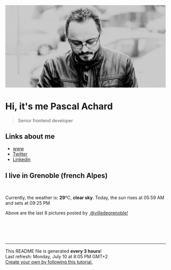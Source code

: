 ![Pascal Achard](./images/photo-pascal-achard.jpg)
# Hi, it's me Pascal Achard
> Senior frontend developer

## Links about me
- [www](https://www.pascal-achard.com)
- [Twitter](https://twitter.com/botmaster)
- [Linkedin](http://www.linkedin.com/in/pascal-achard)


## I live in Grenoble (french Alpes)
<img src="https://openweathermap.org/img/wn/01d@2x.png" alt="">

Currently, the weather is: **29**°C, **clear sky**.
Today, the sun rises at 05:59 AM and sets at 09:25 PM

Above are the last 8 pictures posted by <a href="https://www.instagram.com/villedegrenoble/" target="_blank"><img alt="" src="https://upload.wikimedia.org/wikipedia/commons/thumb/e/e7/Instagram_logo_2016.svg/1024px-Instagram_logo_2016.svg.png" width="20"/> @villedegrenoble!</a>

<p style="display: flex; flex-wrap: wrap; gap: 20px;">
        <img src="https://cdn1.picuki.com/hosted-by-instagram/q/0exhNuNYnjBGZDHIdN5WmL9I2Pk2GAlRNecaS7j0nyZiNxIsbHWB58ltwdGn%7C%7CDh6Kwh9HS+Lfzpo4YsrU1tSZFB%7C%7CPkXZSbyATDZV76+bXYCh0jJv8J9lkLY0LHYaZ3+n98UsOzjYMTIfQeoEH%7C%7Cb2rvUV%7C%7CPPwajIFuDWWNOUtzCVG%7C%7CMm0X51wm8Rm3ayEv0Pxto0%7C%7CNylL9XkgKQcursrV%7C%7CndbEvL+M4Byp6JzSPkCj9ND1OHtpCa5BTB7Kj84KD6chYTJnLNVjAmwZxts33moQIgDdlozlHSj8RM1v9EPp7TzN916+98ZkIGRT2UFAjsm8lJhmMntxxzsbkOWjWxT2nnax+KoU6YjsZThDumcffyw5SjMXKCMG6lYYl0iOdTcY0XrFNeXQcdcy90bPdwY8wzttjmzd4%7C%7Cn1RcsXDcZ1mDd.jpeg" alt="" width="200"/>
        <img src="https://cdn1.picuki.com/hosted-by-instagram/q/0exhNuNYnjBGZDHIdN5WmL9I2Pk2GAlRNucaS7j0nyZiNxIsbHWB58ltwdev%7C%7CDlyKw1oASyLfzpo5YgiU19TZFR6P0PZSLGLRDpX66ydVICl0D1m9Z9pkbw3LHQWbXWv9cQkOzjYMTIfQeoEH%7C%7Cb2rvUW+%7C%7C%7C%7CwbTYNpi2TNLxCyQlWotfpUrJy9ZRzt52U1h+189JldAJZ+jtvdBFundPZlTIeAf3+Idp1orN2S%7C%7CkKhtAKv6K81SO2ECMseW16GX6Rv5+HoOAAuiDpYGhpqzfheKc4EEMWggjshgc767N6p5eKBaxV5s8BnvX5CmMDUjFKiCU%7C%7Ck8SqtgLsSUHv3EBQnjeel%7C%7CW+eqN29qrRI9KzX8vL+gPvY4GTB5BCU2k2Bc3sfX3zI6WZDpxNjIRqSqhc0G+81zmccb%7C%7CVmhx0WWMeoWTZX7FTBcKTx5C3+3ON2j%7C%7Cd9VNt.jpeg" alt="" width="200"/>
        <img src="https://cdn1.picuki.com/hosted-by-instagram/q/0exhNuNYnjBGZDHIdN5WmL9I2Pk2GAlRNucaS7j0nyZiNxIsbHWB58ltwdev%7C%7CDlyKw1oASyLfzpo540vVFxSZFR6P0PaQLONRDpX666aXICh2jBi8ZJhkL82KHEcYHKr98stOzjYMTIfQeoEH%7C%7Cb2rvUW+%7C%7C7wbTYNpi2TNLxCyQlWotfpUrJy9ZRzt52U1h+189JldAJZ+jtvdBFundPZlTIeAf3+Idp1orN2S%7C%7CkKhtAKv6K81SO2ECMseW16GX6Rv5+HoOAAuiDpYGhpqzHheKc4EEMWggi5mgY3nI8vkIelFaxVlPMi5pPDCmMDUjFKiCU%7C%7Ck8SqtgLsSUHv3EBQnjeel%7C%7CW+eqN29qrRI9CHR%7C%7CO%7C%7C%7C%7CiWRXfyGQqEVdS8sFc3pR03vMKX7K%7C%7Ct4s69FGfwb3nGs6F6Pe7%7C%7CVmhx0WWMeoWXfKsZUBcKTx5C3+3ON2j%7C%7Cd9VNt.jpeg" alt="" width="200"/>
        <img src="https://cdn1.picuki.com/hosted-by-instagram/q/0exhNuNYnjBGZDHIdN5WmL9I2Pk2GAlRNucaS7j0nyZiNxIsbHWB58ltwdev%7C%7CDlyKw1oASyLfzpo544oUVtZZFR6P0PaT7eORDpX66ueU4Cg1D1u%7C%7CJZlkL83JHMdYn+r98sqOzjYMTIfQeoEH%7C%7Cb2re8X5vvwbTUDri2TN7JKyQlWotfpUrJy9ZRzt52U1h+189JldAJZ+jtvdBFundPZlTIeAf3+Idp1orN2S%7C%7CkKhtAKv6K81SO2ECMseW16GX6Rv5+HoOAAuiDpYGhpqzLheKc4EEMWggi0jxA5gp4rj9ORO6xVgNRssqOOCmMDUjFKiCU%7C%7Ck8SqtgLsSUHv3EBQnjeel%7C%7CW+eqN29qrRI9Gcfd%7C%7CM2gryZILbA6l%7C%7CZWsZCej7REnGNe2FCN0Lr5McD9YczlOH8iCCVYbFmhx0WWMeoWSqKMJUBcKTx5C3+3ON2j%7C%7Cd9VNt.jpeg" alt="" width="200"/>
        <img src="https://cdn1.picuki.com/hosted-by-instagram/q/0exhNuNYnjBGZDHIdN5WmL9I2Pk2GAlRNecaS7j0nyZiNxIsbHWB58ltwdev%7C%7CDlyKw1oASyLfzpo5YguU1xQZFR6P0TaTLWARDpc66qQUYCk0zBk%7C%7CJ9pkro3K3EcZX6o9cAsOzjYMTIfQeoEH%7C%7Cb2rvUW%7C%7CP%7C%7CwbTcApC2TNbFAyQlWotfpUrJy9ZRzt52U1h+189JldAJZ+jtvdBFundPZlTIeAf3+Idp1orN2S%7C%7CkKhtAKv6K%7C%7C1SO2ECMseW16GX6Rv5+HoOAAuiDpYGhpqzjheKc4EEMWggis5x8EsN83g5CRHaxVlPQcn5jxCmMDUjFKiCU%7C%7Ck8SqtgLsSUHv3EBQnjeel%7C%7CW+eqN29qrRI9CnXOT71DLQZ6f3OIgBVGwoLMrUeVz7c8OkVupVztt8Gchv1FKD6QOcXLfjmhx0WWMeoWTdWMYpBcKTx5C3+3ON2j%7C%7Cd9VNt.jpeg" alt="" width="200"/>
        <img src="https://cdn1.picuki.com/hosted-by-instagram/q/0exhNuNYnjBGZDHIdN5WmL9I2Pk2GAlRNucaS7j0nyZiNxIsbHWB58ltwdev%7C%7CDlyKw1oASyLfzpo544qUFpUZFR6P0TaS7KKST1R7KqYXICk1jVj%7C%7CZ5mlr8zKHYdYnWt8sAkOzjYMTIfQeoEH%7C%7Cb2rvUW%7C%7CP%7C%7CwbTcApC2TNbFAyQlWotfpUrJy9ZRzt52U1h+189JldAJZ+jtvdBFundPZlTIeAf3+Idp1orN2S%7C%7CkKhtAKv6K81SO2ECMseW16GX6Rv5+HoOAAuiDpYGhpqzHheKc4EEMWggi2nDs34qAUhbOnJ6xV5qkBl5KPCmMDUjFKiCU%7C%7Ck8SqtgLsSUHv3EBQnjeel%7C%7CW+eqN29qrRI9HFRt2wxDjMWOPQLqFzCW1eVtCHR2vEFte8DcZXh99lP61s5Uan+xeNS7fVmhx0WWMeohLSXbYhBcKTx5C3+3ON2j%7C%7Cd9VNt.jpeg" alt="" width="200"/>
        <img src="https://cdn1.picuki.com/hosted-by-instagram/q/0exhNuNYnjBGZDHIdN5WmL9I2Pk2GAlRNucaS7j0nyZiNxIsbHWB58ltwdev%7C%7CDlyKw1oASyLfzpm54IqU1RZZFR6PEPfQb2BRDdQ7qmYUICg1DZn9JVglL49L3cWYHKm%7C%7C8AoOzjYMTIfQeoEH%7C%7Cb2rvUW+%7C%7C7wbTYNpi2TNLxCyQlWotfpUrJy9ZRzt52U1h+189JldAJZ+jtvdBFundPZlTIeAf3+Idp1orN2S%7C%7CkKhtAKv6K81SO2ECMseW16GX6Rv5+HoOAAuiDpYGhpqzHheKc4EEMWggiIoRgC6p8d2J30P6xVgPhu4LryCmMDUjFKiCU%7C%7Ck8SqtgLsSUHv3EBQnjeel%7C%7CW+eqN29qrRI9eXes6wnhiUaJLuJbUZaGkEBv7cUHTOC%7C%7CqOXvt9w74WLNds2U6d2ROIYLXzmhx0WWMeohLTXcspBcKTx5C3+3ON2j%7C%7Cd9VNt.jpeg" alt="" width="200"/>
        <img src="https://cdn1.picuki.com/hosted-by-instagram/q/0exhNuNYnjBGZDHIdN5WmL9I2Pk2GAlRNucaS7j0nyZiNxIsbHWB58ltwdev%7C%7CDlyKw1oASyLfzpn5YorV1tVZFR6PEfcTbOITj1V76yeU4Ch2jxu9pZnlbswK3ceY36v%7C%7CsAkOzjYMTIfQeoEH%7C%7Cbx7a8Koru5A2MGo1zRMrBC0GAG4fy3UPI7mslm3ayEv0Pxto0%7C%7CNylL9XkgKQcursrV%7C%7CndYEvL+M4Byp6JzSPkCj9ND1OHtpCa5BTB7Kz04KD6chYTJnLMxunDeUDtv2lL1VIgDdxgUgEOr8RM1v9EPp7TzN916+N8ZkIGRT2UFAjsm8lJhmMntxxzsbkS+2FpxkF%7C%7C56L2CYfU1srbyDv+OQPPrwgXLdoHoDbVbaHEFUubbUA%7C%7CGdMSHQcdcy90bPd5ogHuWtjmzd4%7C%7Cn1RcsXDcZ1mDd.jpeg" alt="" width="200"/>
</p>

------------
<p>This README file is generated <b>every 3 hours</b>!
    <br />Last refresh: Monday, July 10 at 8:05 PM GMT+2
    <br /><a href="https://medium.com/@th.guibert/how-to-create-a-self-updating-readme-md-for-your-github-profile-f8b05744ca91">Create your own by following this tutorial.</a>
</p>
<p><a href="https://github.com/botmaster/botmaster/actions/workflows/main.yaml"><img alt="" src="https://github.com/botmaster/botmaster/actions/workflows/main.yaml/badge.svg" /></a></p>

